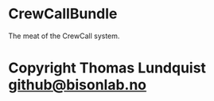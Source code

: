 # CrewCallBundle
The meat of the CrewCall system.

# Copyright Thomas Lundquist <github@bisonlab.no>
